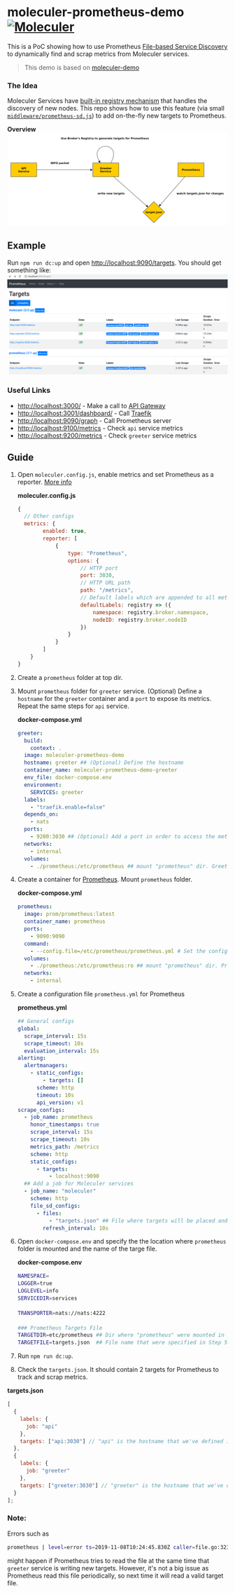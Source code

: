 # moleculer-prometheus-demo [![Moleculer](https://badgen.net/badge/Powered%20by/Moleculer/0e83cd)](https://moleculer.services)

This is a PoC showing how to use Prometheus [File-based Service Discovery](https://prometheus.io/docs/guides/file-sd/) to dynamically find and scrap metrics from Moleculer services.

> This demo is based on [moleculer-demo](https://moleculer.services/docs/0.13/usage.html#Create-a-Moleculer-project)

### The Idea

Moleculer Services have [built-in registry mechanism](https://moleculer.services/docs/0.14/registry.html) that handles the discovery of new nodes. This repo shows how to use this feature (via small [`middleware/prometheus-sd.js`](middleware/prometheus-sd.js)) to add on-the-fly new targets to Prometheus.

**Overview**
![image](media/overview.png)

## Example

Run `npm run dc:up` and open [http://localhost:9090/targets](http://localhost:9090/targets). You should get something like:
![image](media/prometheus.png)

### Useful Links

- [http://localhost:3000/](http://localhost:3000/) - Make a call to [API Gateway](https://moleculer.services/docs/0.14/moleculer-web.html)
- [http://localhost:3001/dashboard/](http://localhost:3001/dashboard/) - Call [Traefik](https://traefik.io/)
- [http://localhost:9090/graph](http://localhost:9090/graph) - Call Prometheus server
- [http://localhost:9100/metrics](http://localhost:9100/metrics) - Check `api` service metrics
- [http://localhost:9200/metrics](http://localhost:9100/metrics) - Check `greeter` service metrics

## Guide

1. Open `moleculer.config.js`, enable metrics and set Prometheus as a reporter. [More info](https://moleculer.services/docs/0.14/metrics.html#Prometheus)

   **moleculer.config.js**

   ```js
   {
     // Other configs
     metrics: {
           enabled: true,
           reporter: [
               {
                   type: "Prometheus",
                   options: {
                       // HTTP port
                       port: 3030,
                       // HTTP URL path
                       path: "/metrics",
                       // Default labels which are appended to all metrics labels
                       defaultLabels: registry => ({
                           namespace: registry.broker.namespace,
                           nodeID: registry.broker.nodeID
                       })
                   }
               }
           ]
       }
   }
   ```

2. Create a `prometheus` folder at top dir.

3. Mount `prometheus` folder for `greeter` service. (Optional) Define a `hostname` for the `greeter` container and a `port` to expose its metrics. Repeat the same steps for `api` service.

   **docker-compose.yml**

   ```yml
   greeter:
     build:
       context: .
     image: moleculer-prometheus-demo
     hostname: greeter ## (Optional) Define the hostname
     container_name: moleculer-prometheus-demo-greeter
     env_file: docker-compose.env
     environment:
       SERVICES: greeter
     labels:
       - "traefik.enable=false"
     depends_on:
       - nats
     ports:
       - 9200:3030 ## (Optional) Add a port in order to access the metrics
     networks:
       - internal
     volumes:
       - ./prometheus:/etc/prometheus ## mount "prometheus" dir. Greeter will write into this folder
   ```

4. Create a container for [Prometheus](https://prometheus.io/). Mount `prometheus` folder.

   **docker-compose.yml**

   ```yaml
   prometheus:
     image: prom/prometheus:latest
     container_name: prometheus
     ports:
       - 9090:9090
     command:
       - --config.file=/etc/prometheus/prometheus.yml # Set the configuration file
     volumes:
       - ./prometheus:/etc/prometheus:ro ## mount "prometheus" dir. Prometheus will read targets from here
     networks:
       - internal
   ```

5. Create a configuration file `prometheus.yml` for Prometheus

   **prometheus.yml**

   ```yml
   ## General configs
   global:
     scrape_interval: 15s
     scrape_timeout: 10s
     evaluation_interval: 15s
   alerting:
     alertmanagers:
       - static_configs:
           - targets: []
         scheme: http
         timeout: 10s
         api_version: v1
   scrape_configs:
     - job_name: prometheus
       honor_timestamps: true
       scrape_interval: 15s
       scrape_timeout: 10s
       metrics_path: /metrics
       scheme: http
       static_configs:
         - targets:
             - localhost:9090
     ## Add a job for Moleculer services
     - job_name: "moleculer"
       scheme: http
       file_sd_configs:
         - files:
             - "targets.json" ## File where targets will be placed and read.
           refresh_interval: 10s
   ```

6. Open `docker-compose.env` and specify the the location where `prometheus` folder is mounted and the name of the targe file.

   **docker-compose.env**

   ```bash
   NAMESPACE=
   LOGGER=true
   LOGLEVEL=info
   SERVICEDIR=services

   TRANSPORTER=nats://nats:4222

   ### Prometheus Targets File
   TARGETDIR=etc/prometheus ## Dir where "prometheus" were mounted in Steps 3. and 4.
   TARGETFILE=targets.json  ## File name that were specified in Step 5.

   ```

7. Run `npm run dc:up`.

8. Check the `targets.json`. It should contain 2 targets for Prometheus to track and scrap metrics.

**targets.json**

```js
[
  {
    labels: {
      job: "api"
    },
    targets: ["api:3030"] // "api" is the hostname that we've defined in docker-compose.yml
  },
  {
    labels: {
      job: "greeter"
    },
    targets: ["greeter:3030"] // "greeter" is the hostname that we've defined in docker-compose.yml
  }
];
```

### Note:

Errors such as

```bash
prometheus | level=error ts=2019-11-08T10:24:45.830Z caller=file.go:323 component="discovery manager scrape" discovery=file msg="Error reading file" path=/etc/prometheus/targets.json err="unexpected end of JSON input"
```

might happen if Prometheus tries to read the file at the same time that `greeter` service is writing new targets. However, it's not a big issue as Prometheus read this file periodically, so next time it will read a valid target file.
